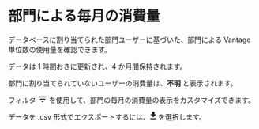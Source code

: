 部門による毎月の消費量
======================

データベースに割り当てられた部門ユーザーに基づいた、部門による Vantage 単位数の使用量を確認できます。

データは 1 時間おきに更新され、4 か月間保持されます。

部門に割り当てられていないユーザーの消費量は、**不明** と表示されます。

フィルタ ![FilterIcon.png](../Images/FilterIcon.png) を使用して、部門の毎月の消費量の表示をカスタマイズできます。

データを .csv 形式でエクスポートするには、![ConsumptionExport.png](../Images/ConsumptionExport.png) を選択します。
